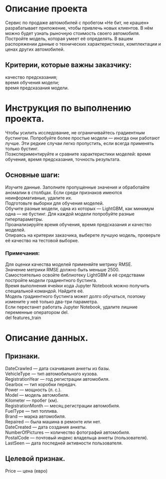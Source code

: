 # Описание проекта
Сервис по продаже автомобилей с пробегом «Не бит, не крашен» разрабатывает приложение, чтобы привлечь новых клиентов. В нём можно будет узнать рыночную стоимость своего автомобиля.   
Постройте модель, которая умеет её определять. В вашем распоряжении данные о технических характеристиках, комплектации и ценах других автомобилей.  
## Критерии, которые важны заказчику:  
качество предсказания;  
время обучения модели;  
время предсказания модели.  
# Инструкция по выполнению проекта. 
Чтобы усилить исследование, не ограничивайтесь градиентным бустингом. Попробуйте более простые модели — иногда они работают лучше. Эти редкие случаи легко пропустить, если всегда применять только бустинг.   
Поэкспериментируйте и сравните характеристики моделей: время обучения, время предсказания, точность результата.  
## Основные шаги:  
Изучите данные. Заполните пропущенные значения и обработайте аномалии в столбцах. Если среди признаков имеются неинформативные, удалите их.  
Подготовьте выборки для обучения моделей.  
Обучите разные модели, одна из которых — LightGBM, как минимум одна — не бустинг. Для каждой модели попробуйте разные гиперпараметры.  
Проанализируйте время обучения, время предсказания и качество моделей.  
Опираясь на критерии заказчика, выберете лучшую модель, проверьте её качество на тестовой выборке.  
### Примечания:  
Для оценки качества моделей применяйте метрику RMSE.  
Значение метрики RMSE должно быть меньше 2500.  
Самостоятельно освойте библиотеку LightGBM и её средствами постройте модели градиентного бустинга.  
Время выполнения ячейки кода Jupyter Notebook можно получить специальной командой. Найдите её.  
Модель градиентного бустинга может долго обучаться, поэтому измените у неё только два-три параметра.  
Если перестанет работать Jupyter Notebook, удалите лишние переменные оператором del.  
del features_train   
# Описание данных. 
## Признаки. 
DateCrawled — дата скачивания анкеты из базы.  
VehicleType — тип автомобильного кузова.  
RegistrationYear — год регистрации автомобиля.  
Gearbox — тип коробки передач.  
Power — мощность (л. с.).  
Model — модель автомобиля.  
Kilometer — пробег (км).  
RegistrationMonth — месяц регистрации автомобиля.  
FuelType — тип топлива.  
Brand — марка автомобиля.  
Repaired — была машина в ремонте или нет.  
DateCreated — дата создания анкеты.  
NumberOfPictures — количество фотографий автомобиля.  
PostalCode — почтовый индекс владельца анкеты (пользователя).  
LastSeen — дата последней активности пользователя.   
## Целевой признак.  
Price — цена (евро)  
